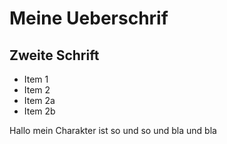 # Meine Ueberschrif
## Zweite Schrift

* Item 1
* Item 2
 * Item 2a
 * Item 2b


Hallo mein Charakter ist so und so und bla und bla

